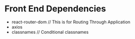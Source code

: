 # Front End Dependencies

* react-router-dom // This is for Routing Through Application
* axios
* classnames // Conditional classnames